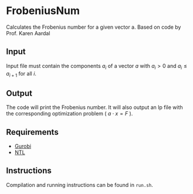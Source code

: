 # FrobeniusNum
Calculates the Frobenius number for a given vector a. Based on code by Prof. Karen Aardal

## Input
Input file must contain the components $a_i$ of a vector $a$ with $a_i>0$ and $a_i \leq a_{i+1}$ for all $i$.

## Output
The code will print the Frobenius number. It will also output an lp file with the corresponding optimization problem ( $a\cdot x = F$ ).

## Requirements
- [Gurobi](https://www.gurobi.com/)
- [NTL](https://libntl.org/)

## Instructions
Compilation and running instructions can be found in ```run.sh```.



